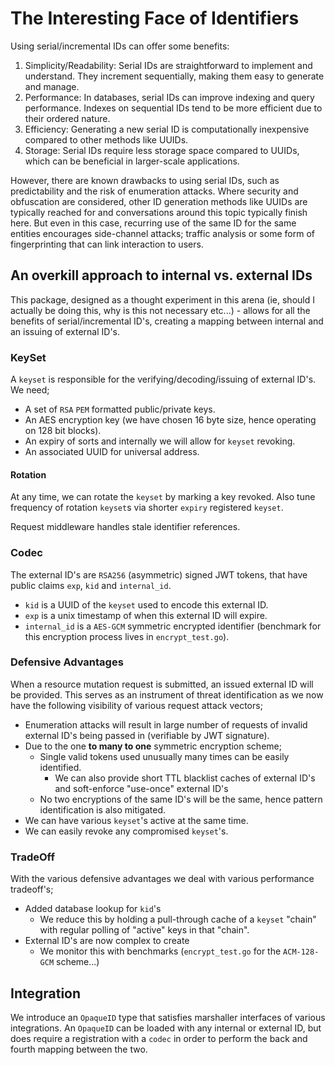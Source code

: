 # The Interesting Face of Identifiers
Using serial/incremental IDs can offer some benefits:

1.	Simplicity/Readability: Serial IDs are straightforward to implement and understand. They increment sequentially, making them easy to generate and manage.
2.	Performance: In databases, serial IDs can improve indexing and query performance. Indexes on sequential IDs tend to be more efficient due to their ordered nature.
3.	Efficiency: Generating a new serial ID is computationally inexpensive compared to other methods like UUIDs.
4.	Storage: Serial IDs require less storage space compared to UUIDs, which can be beneficial in larger-scale applications.

However, there are known drawbacks to using serial IDs, such as predictability and the risk of enumeration attacks. Where security and obfuscation are considered, other ID generation methods like UUIDs are typically reached for and conversations around this topic typically finish here. But even in this case, recurring use of the same ID for the same entities encourages side-channel attacks; traffic analysis or some form of fingerprinting that can link interaction to users.

## An overkill approach to internal vs. external IDs
This package, designed as a thought experiment in this arena (ie, should I actually be doing this, why is this not necessary etc...) - allows for all the benefits of serial/incremental ID's, creating a mapping between internal and an issuing of external ID's.

### KeySet
A `keyset` is responsible for the verifying/decoding/issuing of external ID's. We need;
- A set of `RSA` `PEM` formatted public/private keys.
- An AES encryption key (we have chosen 16 byte size, hence operating on 128 bit blocks).
- An expiry of sorts and internally we will allow for `keyset` revoking.
- An associated UUID for universal address.

#### Rotation
At any time, we can rotate the `keyset` by marking a key revoked. Also tune frequency of rotation `keyset`s via shorter `expiry` registered `keyset`.

Request middleware handles stale identifier references.

### Codec
The external ID's are `RSA256` (asymmetric) signed JWT tokens, that have public claims `exp`, `kid` and `internal_id`.

- `kid` is a UUID of the `keyset` used to encode this external ID.
- `exp` is a unix timestamp of when this external ID will expire.
- `internal_id` is a `AES-GCM` symmetric encrypted identifier (benchmark for this encryption process lives in `encrypt_test.go`).

### Defensive Advantages
When a resource mutation request is submitted, an issued external ID will be provided. This serves as an instrument of threat identification as we now have the following visibility of various request attack vectors;

- Enumeration attacks will result in large number of requests of invalid external ID's being passed in (verifiable by JWT signature).
- Due to the one **to many to one** symmetric encryption scheme;
    - Single valid tokens used unusually many times can be easily identified.
        - We can also provide short TTL blacklist caches of external ID's and soft-enforce "use-once" external ID's
    - No two encryptions of the same ID's will be the same, hence pattern identification is also mitigated.
- We can have various `keyset`'s active at the same time.
- We can easily revoke any compromised `keyset`'s.

### TradeOff
With the various defensive advantages we deal with various performance tradeoff's;
- Added database lookup for `kid`'s
    - We reduce this by holding a pull-through cache of a `keyset` "chain" with regular polling of "active" keys in that "chain".
- External ID's are now complex to create
    - We monitor this with benchmarks (`encrypt_test.go` for the `ACM-128-GCM` scheme...)

## Integration
We introduce an `OpaqueID` type that satisfies marshaller interfaces of various integrations. An `OpaqueID` can be loaded with any internal or external ID, but does require a registration with a `codec` in order to perform the back and fourth mapping between the two.
